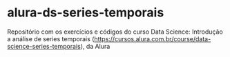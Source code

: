 # alura-ds-series-temporais
Repositório com os exercícios e códigos do curso Data Science: Introdução a análise de series temporais (https://cursos.alura.com.br/course/data-science-series-temporais), da Alura

